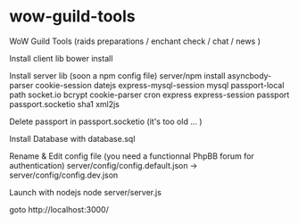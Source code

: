 # wow-guild-tools
WoW Guild Tools (raids preparations / enchant check / chat / news ) 

Install client lib 
bower install 

Install server lib (soon a npm config file)
server/npm install asyncbody-parser cookie-session datejs express-mysql-session mysql passport-local path socket.io bcrypt cookie-parser cron express express-session passport passport.socketio sha1 xml2js

Delete passport in passport.socketio (it's too old ... )

Install Database with database.sql 

Rename & Edit config file (you need a functionnal PhpBB forum for authentication)
server/config/config.default.json -> server/config/config.dev.json

Launch with nodejs 
node server/server.js 

goto http://localhost:3000/ 




